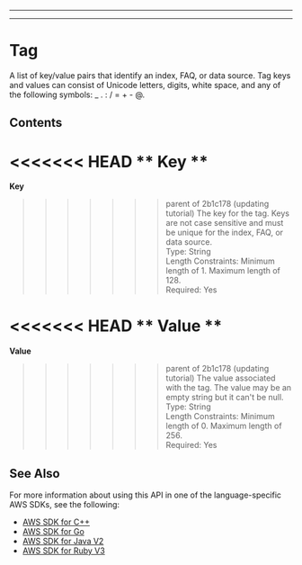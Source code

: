 --------

--------

# Tag<a name="API_Tag"></a>

A list of key/value pairs that identify an index, FAQ, or data source\. Tag keys and values can consist of Unicode letters, digits, white space, and any of the following symbols: \_ \. : / = \+ \- @\.

## Contents<a name="API_Tag_Contents"></a>

<<<<<<< HEAD
 ** Key **   <a name="Kendra-Type-Tag-Key"></a>
=======
 **Key**   <a name="Kendra-Type-Tag-Key"></a>
>>>>>>> parent of 2b1c178 (updating tutorial)
The key for the tag\. Keys are not case sensitive and must be unique for the index, FAQ, or data source\.  
Type: String  
Length Constraints: Minimum length of 1\. Maximum length of 128\.  
Required: Yes

<<<<<<< HEAD
 ** Value **   <a name="Kendra-Type-Tag-Value"></a>
=======
 **Value**   <a name="Kendra-Type-Tag-Value"></a>
>>>>>>> parent of 2b1c178 (updating tutorial)
The value associated with the tag\. The value may be an empty string but it can't be null\.  
Type: String  
Length Constraints: Minimum length of 0\. Maximum length of 256\.  
Required: Yes

## See Also<a name="API_Tag_SeeAlso"></a>

For more information about using this API in one of the language\-specific AWS SDKs, see the following:
+  [ AWS SDK for C\+\+](https://docs.aws.amazon.com/goto/SdkForCpp/kendra-2019-02-03/Tag) 
+  [ AWS SDK for Go](https://docs.aws.amazon.com/goto/SdkForGoV1/kendra-2019-02-03/Tag) 
+  [ AWS SDK for Java V2](https://docs.aws.amazon.com/goto/SdkForJavaV2/kendra-2019-02-03/Tag) 
+  [ AWS SDK for Ruby V3](https://docs.aws.amazon.com/goto/SdkForRubyV3/kendra-2019-02-03/Tag) 